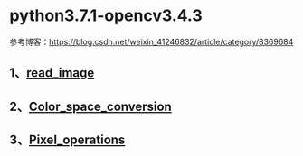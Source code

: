 # python3.7.1-opencv3.4.3
参考博客：https://blog.csdn.net/weixin_41246832/article/category/8369684
## 1、[read_image](https://github.com/Clayygou/python-opencv/tree/master/read_image)
## 2、[Color_space_conversion](https://github.com/Clayygou/python-opencv/tree/master/Color_space_conversion)
## 3、[Pixel_operations](https://github.com/Clayygou/python-opencv/tree/master/Pixel_operations)
